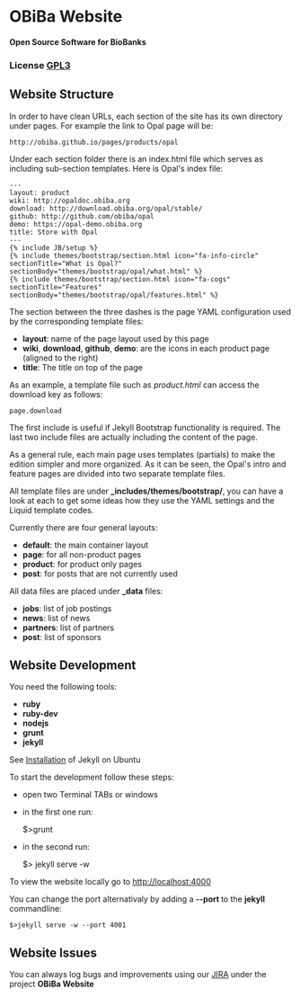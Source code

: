 # OBiBa Website
#### Open Source Software for BioBanks
### License [GPL3](http://www.gnu.org/copyleft/gpl.html#gnu-license)

## Website Structure

In order to have clean URLs, each section of the site has its own directory under pages. For example the link to Opal
page will be:

    http://obiba.github.io/pages/products/opal

Under each section folder there is an index.html file which serves as including sub-section templates. Here is Opal's
index file:

    ---
    layout: product
    wiki: http://opaldoc.obiba.org
    download: http://download.obiba.org/opal/stable/
    github: http://github.com/obiba/opal
    demo: https://opal-demo.obiba.org
    title: Store with Opal
    ---
    {% include JB/setup %}
    {% include themes/bootstrap/section.html icon="fa-info-circle" sectionTitle="What is Opal?" sectionBody="themes/bootstrap/opal/what.html" %}
    {% include themes/bootstrap/section.html icon="fa-cogs" sectionTitle="Features" sectionBody="themes/bootstrap/opal/features.html" %}

The section between the three dashes is the page YAML configuration used by the corresponding template files:

* **layout**: name of the page layout used by this page
* **wiki**, **download**, **github**, **demo**: are the icons in each product page (aligned to the right)
* **title**: The title on top of the page

As an example, a template file such as *product.html* can access the download key as follows:

    page.download

The first include is useful if Jekyll Bootstrap functionality is required.
The last two include files are actually including the content of the page.

As a general rule, each main page uses templates (partials) to make the edition simpler and more organized. As it can be
seen, the Opal's intro and feature pages are divided into two separate template files.

All template files are under <strong>_includes/themes/bootstrap/</strong>, you can have a look at each to get some ideas how they use
the YAML settings and the Liquid template codes.

Currently there are four general layouts:

* **default**: the main container layout
* **page**: for all non-product pages
* **product**: for product only pages
* **post**: for posts that are not currently used

All data files are placed under <strong>_data</strong> files:

* **jobs**: list of job postings
* **news**: list of news
* **partners**: list of partners
* **post**: list of sponsors

## Website Development

You need the following tools:

* **ruby**
* **ruby-dev**
* **nodejs**
* **grunt**
* **jekyll**

See [Installation](https://jekyllrb.com/docs/installation/ubuntu/) of Jekyll on Ubuntu

To start the development follow these steps:

* open two Terminal TABs or windows
* in the first one run:


    $>grunt

* in the second run:


    $> jekyll serve -w

To view the website locally go to [http://localhost:4000](http://localhost:4000)

You can change the port alternativaly by adding a **--port <number>** to the **jekyll** commandline:


    $>jekyll serve -w --port 4001


## Website Issues

You can always log bugs and improvements using our [JIRA](http://jira.obiba.org/) under the project **OBiBa Website**
